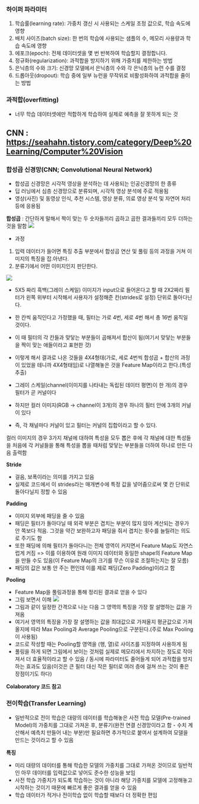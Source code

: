 ### 하이퍼 파라미터
1. 학습률(learning rate): 가중치 갱신 시 사용되는 스케일 조정 값으로, 학습 속도에 영향
2. 배치 사이즈(batch size): 한 번의 학습에 사용되는 샘플의 수, 메모리 사용량과 학습 속도에 영향
3. 에포크(epoch): 전체 데이터셋을 몇 번 반복하여 학습할지 결정합니다.
4. 정규화(regularization): 과적합을 방지하기 위해 가중치를 제한하는 방법
5. 은닉층의 수와 크기: 신경망 모델에서 은닉층의 수와 각 은닉층의 뉴런 수를 결정
6. 드롭아웃(dropout): 학습 중에 일부 뉴런을 무작위로 비활성화하여 과적합을 줄이는 방법

### 과적합(overfitting)
- 너무 학습 데이터셋에만 적합하게 학습하여 실제로 예측을 잘 못하게 되는 것

## CNN : https://seahahn.tistory.com/category/Deep%20Learning/Computer%20Vision

### 합성곱 신경망(CNN; Convolutional Neural Network)
- 합성곱 신경망은 시각적 영상을 분석하는 데 사용되는 인공신경망의 한 종류
- 딥 러닝에서 심층 신경망으로 분류되며, 시각적 영상 분석에 주로 적용됨
- 영상(사진) 및 동영상 인식, 추천 시스템, 영상 분류, 의료 영상 분석 및 자연어 처리 등에 응용됨

**합성곱** : 간단하게 말해서 짝이 맞는 두 숫자들끼리 곱하고 곱한 결과들끼리 모두 더하는 것을 말함
![](Pasted%20image%2020230718154857.png)
- 과정
1. 입력 데이터가 들어면 특징 추출 부분에서 합성곱 연산 및 풀링 등의 과정을 거쳐 이미지의 특징을 잡.아낸다.
2. 분류기에서 어떤 이미지인지 판단한다.

![](Pasted%20image%2020230718155132.png)
- 5X5 짜리 흑백(그레이 스케일) 이미지가 input으로 들어온다고 할 때 2X2짜리 필터가 왼쪽 위부터 시작해서 사용자가 설정해준 칸(strides로 설정) 단위로 돌아다닌다.
- 한 칸씩 움직인다고 가정했을 때, 필터는 가로 4번, 세로 4번 해서 총 16번 움직일 것이다.
- 이 때 필터의 각 칸들과 맞닿는 부분들이 곱해져서 합산이 됨(여기서 맞닿는 부분들을 짝이 맞는 애들이라고 표현한 것) 
- 이렇게 해서 결과로 나온 것들을 4X4형태(가로, 세로 4번씩 합성곱 + 합산의 과정이 있었을 테니까 4X4형태임)로 나열해놓은 것을 Feature Map이라고 한다.(특성 추출)

- 그레이 스케일(channel(이미지를 나타내는 독립된 데이터 평면)이 한 개)의 경우 필터가 곧 커널이다
- 하지만 컬러 이미지(RGB -> channel이 3개)의 경우 하나의 필터 안에 3개의 커널이 있다
- 즉, 각 채널마다 커널이 있고 필터는 커널의 집합이라고 할 수 있다.

컬러 이미지의 경우 3가지 채널에 대하여 특성을 모두 뽑은 후에 각 채널에 대한 특성들을 처음에 각 커널들을 통해 특성을 뽑을 때처럼 맞닿는 부분들을 더하여 하나로 만든 다음 출력함

**Stride**
- 걸음, 보폭이라는 의미를 가지고 있음
- 실제로 코드에서 이 strides라는 매개변수에 특정 값을 넣어줌으로써 몇 칸 단위로 돌아다닐지 정할 수 있음

**Padding**
- 이미지 외부에 패딩을 줄 수 있음
- 패딩은 필터가 돌아다닐 때 외곽 부분은 겹치는 부분이 많지 않아 계산되는 경우가 안 쪽보다 적음. 그것을 약간 보완하고자 패딩을 줘서 겹치는 횟수를 늘릴려는 의도로 주기도 함
- 또한 패딩에 의해 필터가 돌아다니는 전체 영역이 커지면서 Feature Map도 자연스럽게 커짐 => 이를 이용하여 원래 이미지 데이터와 동일한 shape의 Feature Map을 만들 수도 있음(이 Feature Map의 크기를 무슨 이유로 조절하는지는 잘 모름)
- 패딩의 값은 보통 안 주는 편인데 이를 제로 패딩(Zero Padding)이라고 함


**Pooling**
- Feature Map을 풀링과정을 통해 정리된 결과로 얻을 수 있다
- 그림 보면서 이해
![](Pasted%20image%2020230718213019.png)
- 그림과 같이 일정한 간격으로 나눈 다음 그 영역의 특징을 가장 잘 설명하는 값을 가져옴
- 여기서 영역의 특징을 가장 잘 설명하는 값을 최대값으로 가져올지 평균값으로 가져올지에 따라 Max Pooling과 Average Pooling으로 구분된다.(주로 Max Pooling이 사용됨)
- 코드로 작성할 때는 Pooling할 영역을 (행, 열)로 사이즈를 지정하여 사용하게 됨
- 풀링을 하게 되면 그림에서 보이는 것처럼 실제로 메모리에서 차지하는 정도로 작아져서 더 효율적이라고 할 수 있음 / 동시에 파라미터도 줄어들게 되어 과적합을 방지하는 효과도 있음(이것은 큰 필터 대신 작은 필터로 여러 층에 걸쳐 쓰는 것이 좋은 장점이기도 하다)

**Colaboratory 코드 참고**

### 전이학습(Transfer Learning)

- 일반적으로 전이 학습은 대량의 데이터를 학습해놓은 사전 학습 모델(Pre-trained Model)의 가중치를 그대로 가져온 후, 분류기(완전 연결 신경망이라고 함 - 수치 계산해서 예측치 만들어 내는 부분)만 필요하면 추가적으로 붙여서 설계하여 모델을 만드는 것이라고 할 수 있음

**특징**
- 미리 대량의 데이터를 통해 학습한 모델의 가중치를 그대로 가져온 것이므로 일반적인 아무 데이터를 입력값으로 넣어도 준수한 성능을 보임
- 사전 학습 가중치가 되도록 학습하는 것이 아니라 해당 가중치를 모델에 고정해놓고 시작하는 것이기 때문에 빠르게 좋은 결과를 얻을 수 있음
- 학습 데이터가 적거나 전이학습 없이 학습할 때보다 더 정확한 편임






